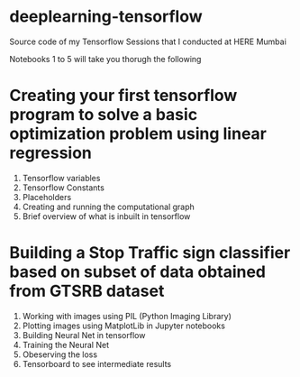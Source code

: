 # deeplearning-tensorflow
Source code of my Tensorflow Sessions that I conducted at HERE Mumbai 

Notebooks 1 to 5 will take you thorugh the following

# Creating your first tensorflow program to solve a basic optimization problem using linear regression 
   1. Tensorflow variables
   2. Tensorflow Constants
   3. Placeholders
   4. Creating and running the computational graph
   5. Brief overview of what is inbuilt in tensorflow
# Building a Stop Traffic sign classifier based on subset of data obtained from GTSRB dataset 
   1. Working with images using PIL (Python Imaging Library)
   2. Plotting images using MatplotLib in Jupyter notebooks
   3. Building Neural Net in tensorflow
   4. Training the Neural Net
   5. Obeserving the loss
   6. Tensorboard to see intermediate results
